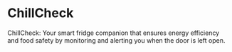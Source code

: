 # ChillCheck
ChillCheck: Your smart fridge companion that ensures energy efficiency and food safety by monitoring and alerting you when the door is left open.
